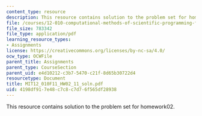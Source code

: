 ```yaml
---
content_type: resource
description: This resource contains solution to the problem set for homework02.
file: /courses/12-010-computational-methods-of-scientific-programming-fall-2011/4198df917e48c7c8c7d76f565df28938_MIT12_010F11_HW02_11_soln.pdf
file_size: 783342
file_type: application/pdf
learning_resource_types:
- Assignments
license: https://creativecommons.org/licenses/by-nc-sa/4.0/
ocw_type: OCWFile
parent_title: Assignments
parent_type: CourseSection
parent_uid: e4d10212-c3b7-5470-c21f-8d65b30722d4
resourcetype: Document
title: MIT12_010F11_HW02_11_soln.pdf
uid: 4198df91-7e48-c7c8-c7d7-6f565df28938
---
```

This resource contains solution to the problem set for homework02.